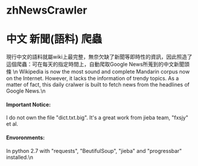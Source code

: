 # zhNewsCrawler
# 中文 新聞(語料) 爬蟲

現行中文的語料就屬wiki上最完整，無奈欠缺了新聞等即時性的資訊，因此照造了這個爬蟲：可在每天的指定時間上，自動爬取Google News所蒐到的中文新聞頭條 \n
Wikipedia is now the most sound and complete Mandarin corpus now on the Internet. However, it lacks the information of trendy topics. As a matter of fact, this daily cralwer is built to fetch news from the headlines of Google News.\n
#### Important Notice:
I do not own the file "dict.txt.big". It's a great work from jieba team, "fxsjy" et al.
#### Envoronments:
In python 2.7 with "requests", "BeutifulSoup", "jieba" and "progressbar" installed.\n
